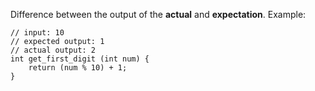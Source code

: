 Difference between the output of the **actual** and **expectation**.
Example:
```
// input: 10
// expected output: 1
// actual output: 2
int get_first_digit (int num) {
	return (num % 10) + 1;
}
```
